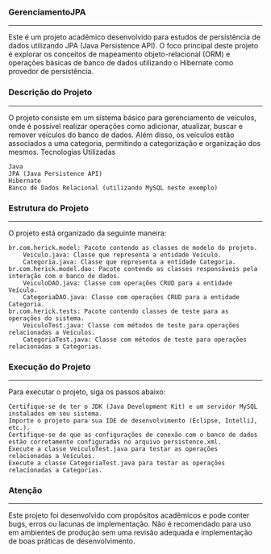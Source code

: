 ### GerenciamentoJPA
___________________________________________

Este é um projeto acadêmico desenvolvido para estudos de persistência de dados utilizando JPA (Java Persistence API). O foco principal deste projeto é explorar os conceitos de mapeamento objeto-relacional (ORM) e operações básicas de banco de dados utilizando o Hibernate como provedor de persistência.

### Descrição do Projeto
_________________________________________

O projeto consiste em um sistema básico para gerenciamento de veículos, onde é possível realizar operações como adicionar, atualizar, buscar e remover veículos do banco de dados. Além disso, os veículos estão associados a uma categoria, permitindo a categorização e organização dos mesmos.
Tecnologias Utilizadas

    Java
    JPA (Java Persistence API)
    Hibernate
    Banco de Dados Relacional (utilizando MySQL neste exemplo)

### Estrutura do Projeto
_____________________________________________

O projeto está organizado da seguinte maneira:

    br.com.herick.model: Pacote contendo as classes de modelo do projeto.
        Veiculo.java: Classe que representa a entidade Veículo.
        Categoria.java: Classe que representa a entidade Categoria.
    br.com.herick.model.dao: Pacote contendo as classes responsáveis pela interação com o banco de dados.
        VeiculoDAO.java: Classe com operações CRUD para a entidade Veículo.
        CategoriaDAO.java: Classe com operações CRUD para a entidade Categoria.
    br.com.herick.tests: Pacote contendo classes de teste para as operações do sistema.
        VeiculoTest.java: Classe com métodos de teste para operações relacionadas a Veículos.
        CategoriaTest.java: Classe com métodos de teste para operações relacionadas a Categorias.

### Execução do Projeto
___________________________________________________

Para executar o projeto, siga os passos abaixo:

    Certifique-se de ter o JDK (Java Development Kit) e um servidor MySQL instalados em seu sistema.
    Importe o projeto para sua IDE de desenvolvimento (Eclipse, IntelliJ, etc.).
    Certifique-se de que as configurações de conexão com o banco de dados estão corretamente configuradas no arquivo persistence.xml.
    Execute a classe VeiculoTest.java para testar as operações relacionadas a Veículos.
    Execute a classe CategoriaTest.java para testar as operações relacionadas a Categorias.

### Atenção
____________________________________________________

Este projeto foi desenvolvido com propósitos acadêmicos e pode conter bugs, erros ou lacunas de implementação. Não é recomendado para uso em ambientes de produção sem uma revisão adequada e implementação de boas práticas de desenvolvimento.
